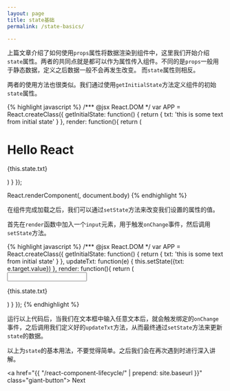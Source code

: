 ```yaml
---
layout: page
title: state基础
permalink: /state-basics/

---
```


上篇文章介绍了如何使用`props`属性将数据渲染到组件中，这里我们开始介绍`state`属性。两者的共同点就是都可以作为属性传入组件。不同的是`props`一般用于静态数据，定义之后数据一般不会再发生改变。 而`state`属性则相反。


两者的使用方法也很类似。我们通过使用`getInitialState`方法定义组件的初始`state`属性。

<div class="example-row-1">
  <div class="example">
  {% highlight javascript %}
/*** @jsx React.DOM */
var APP = React.createClass({
    getInitialState: function() {
        return {
            txt: 'this is some text from initial state'
        }
    },
    render: function(){
        return (
            <div>
              <h1>Hello React</h1>
              <p>{this.state.txt}</p>
            </div>
        )
    }
});

React.renderComponent(<APP />, document.body)
  {% endhighlight %}
  </div>
</div>

在组件完成加载之后，我们可以通过`setState`方法来改变我们设置的属性的值。

首先在`render`函数中加入一个`input`元素，用于触发`onChange`事件，然后调用`setState`方法。

<div class="example-row-1">
  <div class="example">
  {% highlight javascript %}
/*** @jsx React.DOM */
var APP = React.createClass({
    getInitialState: function() {
        return {
            txt: 'this is some text from initial state'
        }
    },
    updateTxt: function(e) {
        this.setState({txt: e.target.value})
    },
    render: function(){
        return (
            <div>
              <input type="text" onChange={this.updateTxt} />
              <p>{this.state.txt}</p>
            </div>
        )
    }
});
  {% endhighlight %}
  </div>
</div>

运行以上代码后，当我们在文本框中输入任意文本后，就会触发绑定的`onChange`事件，之后调用我们定义好的`updateTxt`方法，从而最终通过`setState`方法来更新`state`的数据。

以上为`state`的基本用法，不要觉得简单。之后我们会在再次遇到时进行深入讲解。

<a href="{{ "/react-component-lifecycle/" | prepend: site.baseurl }}" class="giant-button">
  Next
</a>


